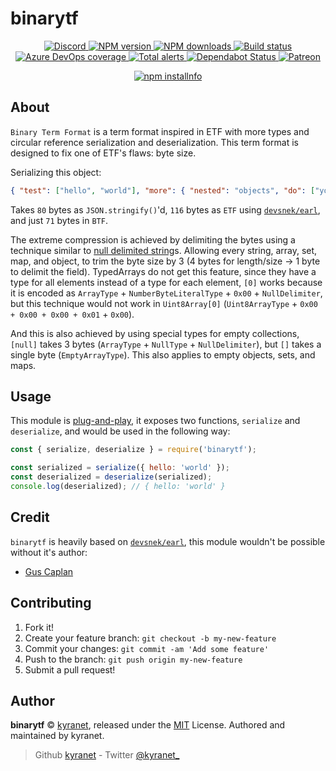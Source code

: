 # binarytf

<div align="center">
	<p>
		<a href="https://discord.gg/pE5sfxK">
			<img src="https://discordapp.com/api/guilds/582495121698717696/embed.png" alt="Discord" />
		</a>
		<a href="https://www.npmjs.com/package/binarytf">
			<img src="https://img.shields.io/npm/v/binarytf.svg?maxAge=3600" alt="NPM version" />
		</a>
		<a href="https://www.npmjs.com/package/binarytf">
			<img src="https://img.shields.io/npm/dt/binarytf.svg?maxAge=3600" alt="NPM downloads" />
		</a>
		<a href="https://dev.azure.com/kyranet/kyranet.public/_build/latest?definitionId=12&branchName=master">
			<img src="https://dev.azure.com/kyranet/kyranet.public/_apis/build/status/kyranet.binarytf?branchName=master" alt="Build status" />
		</a>
		<a href="https://dev.azure.com/kyranet/kyranet.public/_build/latest?definitionId=12&branchName=master">
			<img src="https://img.shields.io/azure-devops/coverage/kyranet/kyranet.public/12/master.svg" alt="Azure DevOps coverage">
		</a>
		<a href="https://lgtm.com/projects/g/kyranet/binarytf/alerts/">
			<img src="https://img.shields.io/lgtm/alerts/g/kyranet/binarytf.svg?logo=lgtm&logoWidth=18" alt="Total alerts">
		</a>
		<a href="https://dependabot.com">
			<img src="https://api.dependabot.com/badges/status?host=github&repo=kyranet/binarytf" alt="Dependabot Status">
		</a>
		<a href="https://www.patreon.com/kyranet">
			<img src="https://img.shields.io/badge/donate-patreon-F96854.svg" alt="Patreon" />
		</a>
	</p>
	<p>
		<a href="https://nodei.co/npm/binarytf/"><img src="https://nodei.co/npm/binarytf.png?downloads=true&stars=true" alt="npm installnfo" /></a>
	</p>
</div>

## About

`Binary Term Format` is a term format inspired in ETF with more types and circular reference serialization and deserialization.
This term format is designed to fix one of ETF's flaws: byte size.

Serializing this object:

```json
{ "test": ["hello", "world"], "more": { "nested": "objects", "do": ["you", "like", "it?"] } }
```

Takes `80` bytes as `JSON.stringify()`'d, `116` bytes as `ETF` using [`devsnek/earl`][earl], and just `71` bytes in `BTF`.

The extreme compression is achieved by delimiting the bytes using a technique similar to [null delimited string](https://en.wikipedia.org/wiki/Null-terminated_string)s. Allowing every string, array, set, map, and object, to trim the byte size by 3 (4 bytes for length/size -> 1 byte to delimit the field). TypedArrays do not get this feature, since they have a type for all elements instead of a type for each element, `[0]` works because it is encoded as `ArrayType` + `NumberByteLiteralType` + `0x00` + `NullDelimiter`, but this technique would not work in `Uint8Array[0]` (`Uint8ArrayType` + `0x00 + 0x00 + 0x00 + 0x01` + `0x00`).

And this is also achieved by using special types for empty collections, `[null]` takes 3 bytes (`ArrayType` + `NullType` + `NullDelimiter`), but `[]` takes a single byte (`EmptyArrayType`). This also applies to empty objects, sets, and maps.

## Usage

This module is [plug-and-play](https://en.wikipedia.org/wiki/Plug_and_play), it exposes two functions, `serialize` and `deserialize`, and would be used in the following way:

```javascript
const { serialize, deserialize } = require('binarytf');

const serialized = serialize({ hello: 'world' });
const deserialized = deserialize(serialized);
console.log(deserialized); // { hello: 'world' }
```

## Credit

`binarytf` is heavily based on [`devsnek/earl`][earl], this module wouldn't be possible without it's author:

- [Gus Caplan](https://github.com/devsnek)

## Contributing

1. Fork it!
1. Create your feature branch: `git checkout -b my-new-feature`
1. Commit your changes: `git commit -am 'Add some feature'`
1. Push to the branch: `git push origin my-new-feature`
1. Submit a pull request!

## Author

**binarytf** © [kyranet](https://github.com/kyranet), released under the
[MIT](https://github.com/kyranet/binarytf/blob/master/LICENSE) License.
Authored and maintained by kyranet.

> Github [kyranet](https://github.com/kyranet) - Twitter [@kyranet_](https://twitter.com/kyranet_)

[earl]: https://github.com/devsnek/earl

